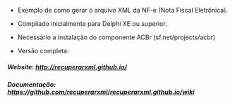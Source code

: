 
* Exemplo de como gerar o arquivo XML da NF-e (Nota Fiscal Eletrônica).
* Compilado inicialmente para Delphi XE ou superior.
* Necessário a instalação do componente ACBr (sf.net/projects/acbr)

* Versão completa:
##### Website: http://recuperarxml.github.io/
##### Documentação: https://github.com/recuperarxml/recuperarxml.github.io/wiki
